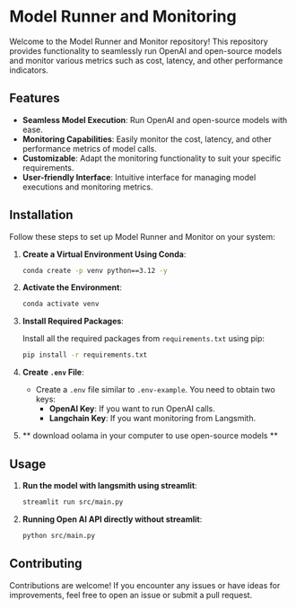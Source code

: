 # Model Runner and Monitoring

Welcome to the Model Runner and Monitor repository! This repository provides functionality to seamlessly run OpenAI and open-source models and monitor various metrics such as cost, latency, and other performance indicators.

## Features

- **Seamless Model Execution**: Run OpenAI and open-source models with ease.
- **Monitoring Capabilities**: Easily monitor the cost, latency, and other performance metrics of model calls.
- **Customizable**: Adapt the monitoring functionality to suit your specific requirements.
- **User-friendly Interface**: Intuitive interface for managing model executions and monitoring metrics.

## Installation

Follow these steps to set up Model Runner and Monitor on your system:

1. **Create a Virtual Environment Using Conda**:

    ```bash
    conda create -p venv python==3.12 -y
    ```

2. **Activate the Environment**:

    ```bash
    conda activate venv
    ```

3. **Install Required Packages**:

    Install all the required packages from `requirements.txt` using pip:

    ```bash
    pip install -r requirements.txt
    ```

4. **Create `.env` File**:

    - Create a `.env` file similar to `.env-example`. You need to obtain two keys:
      - **OpenAI Key**: If you want to run OpenAI calls.
      - **Langchain Key**: If you want monitoring from Langsmith.
     
5. ** download oolama in your computer to use open-source models **

## Usage

1. **Run the model with langsmith using streamlit**:

    ```bash
    streamlit run src/main.py
    ```

2. **Running Open AI API directly without streamlit**:

    ```bash
    python src/main.py
    ```

## Contributing

Contributions are welcome! If you encounter any issues or have ideas for improvements, feel free to open an issue or submit a pull request.

